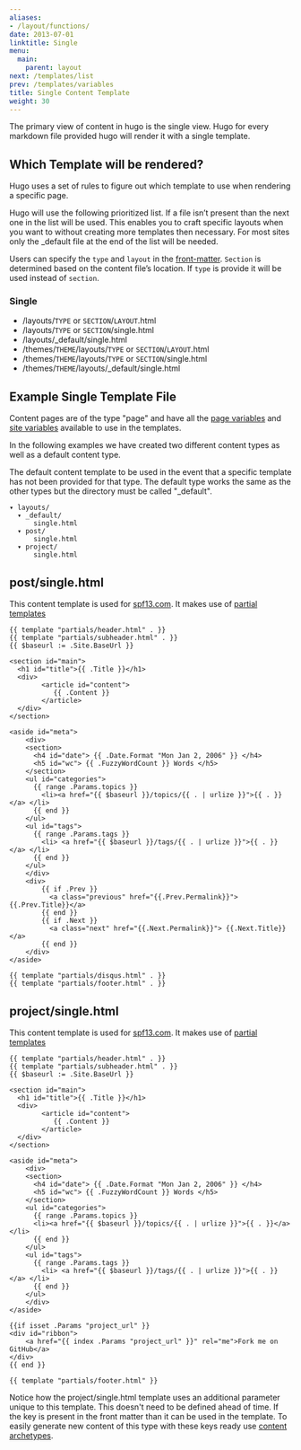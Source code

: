 ```yaml
---
aliases:
- /layout/functions/
date: 2013-07-01
linktitle: Single
menu:
  main:
    parent: layout
next: /templates/list
prev: /templates/variables
title: Single Content Template
weight: 30
---
```


The primary view of content in hugo is the single view. Hugo for every
markdown file provided hugo will render it with a single template.


## Which Template will be rendered?
Hugo uses a set of rules to figure out which template to use when
rendering a specific page.

Hugo will use the following prioritized list. If a file isn’t present
than the next one in the list will be used. This enables you to craft
specific layouts when you want to without creating more templates
then necessary. For most sites only the \_default file at the end of
the list will be needed.

Users can specify the `type` and `layout` in the [front-matter](/content/front-matter). `Section`
is determined based on the content file’s location. If `type` is provide
it will be used instead of `section`.

### Single

* /layouts/`TYPE` or `SECTION`/`LAYOUT`.html
* /layouts/`TYPE` or `SECTION`/single.html
* /layouts/\_default/single.html
* /themes/`THEME`/layouts/`TYPE` or `SECTION`/`LAYOUT`.html
* /themes/`THEME`/layouts/`TYPE` or `SECTION`/single.html
* /themes/`THEME`/layouts/\_default/single.html

## Example Single Template File

Content pages are of the type "page" and have all the [page
variables](/layout/variables/) and [site
variables](/templates/variables/) available to use in the templates.

In the following examples we have created two different content types as well as
a default content type.

The default content template to be used in the event that a specific
template has not been provided for that type. The default type works the
same as the other types but the directory must be called "\_default".

    ▾ layouts/
      ▾ _default/
          single.html
      ▾ post/
          single.html
      ▾ project/
          single.html


## post/single.html
This content template is used for [spf13.com](http://spf13.com).
It makes use of [partial templates](/layout/partials)

    {{ template "partials/header.html" . }}
    {{ template "partials/subheader.html" . }}
    {{ $baseurl := .Site.BaseUrl }}

    <section id="main">
      <h1 id="title">{{ .Title }}</h1>
      <div>
            <article id="content">
               {{ .Content }}
            </article>
      </div>
    </section>

    <aside id="meta">
        <div>
        <section>
          <h4 id="date"> {{ .Date.Format "Mon Jan 2, 2006" }} </h4>
          <h5 id="wc"> {{ .FuzzyWordCount }} Words </h5>
        </section>
        <ul id="categories">
          {{ range .Params.topics }}
            <li><a href="{{ $baseurl }}/topics/{{ . | urlize }}">{{ . }}</a> </li>
          {{ end }}
        </ul>
        <ul id="tags">
          {{ range .Params.tags }}
            <li> <a href="{{ $baseurl }}/tags/{{ . | urlize }}">{{ . }}</a> </li>
          {{ end }}
        </ul>
        </div>
        <div>
            {{ if .Prev }}
              <a class="previous" href="{{.Prev.Permalink}}"> {{.Prev.Title}}</a>
            {{ end }}
            {{ if .Next }}
              <a class="next" href="{{.Next.Permalink}}"> {{.Next.Title}}</a>
            {{ end }}
        </div>
    </aside>

    {{ template "partials/disqus.html" . }}
    {{ template "partials/footer.html" . }}


## project/single.html
This content template is used for [spf13.com](http://spf13.com).
It makes use of [partial templates](/layout/partials)


    {{ template "partials/header.html" . }}
    {{ template "partials/subheader.html" . }}
    {{ $baseurl := .Site.BaseUrl }}

    <section id="main">
      <h1 id="title">{{ .Title }}</h1>
      <div>
            <article id="content">
               {{ .Content }}
            </article>
      </div>
    </section>

    <aside id="meta">
        <div>
        <section>
          <h4 id="date"> {{ .Date.Format "Mon Jan 2, 2006" }} </h4>
          <h5 id="wc"> {{ .FuzzyWordCount }} Words </h5>
        </section>
        <ul id="categories">
          {{ range .Params.topics }}
          <li><a href="{{ $baseurl }}/topics/{{ . | urlize }}">{{ . }}</a> </li>
          {{ end }}
        </ul>
        <ul id="tags">
          {{ range .Params.tags }}
            <li> <a href="{{ $baseurl }}/tags/{{ . | urlize }}">{{ . }}</a> </li>
          {{ end }}
        </ul>
        </div>
    </aside>

    {{if isset .Params "project_url" }}
    <div id="ribbon">
        <a href="{{ index .Params "project_url" }}" rel="me">Fork me on GitHub</a>
    </div>
    {{ end }}

    {{ template "partials/footer.html" }}

Notice how the project/single.html template uses an additional parameter unique
to this template. This doesn't need to be defined ahead of time. If the key is
present in the front matter than it can be used in the template. To
easily generate new content of this type with these keys ready use
[content archetypes](/content/archetypes).
